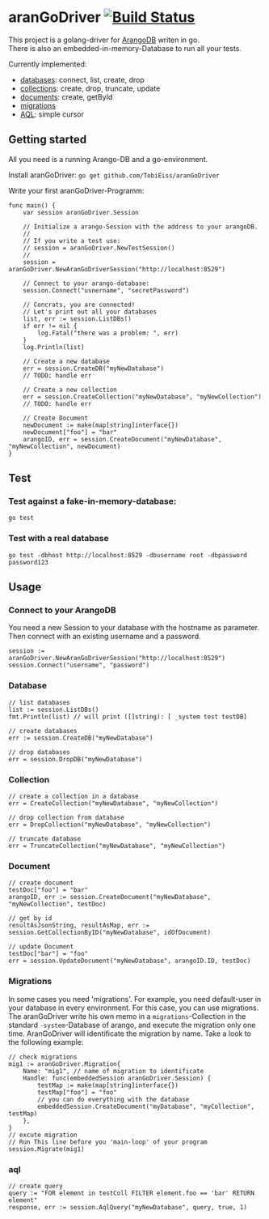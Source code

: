 # aranGoDriver [![Build Status](https://travis-ci.org/TobiEiss/aranGoDriver.svg?branch=master)](https://travis-ci.org/TobiEiss/aranGoDriver)

This project is a golang-driver for [ArangoDB](https://www.arangodb.com/) writen in go.   
There is also an embedded-in-memory-Database to run all your tests.

Currently implemented:
* [databases](#database): connect, list, create, drop
* [collections](#collection): create, drop, truncate, update
* [documents](#document): create, getById
* [migrations](#migrations)
* [AQL](#aql): simple cursor

## Getting started
All you need is a running Arango-DB and a go-environment.

Install aranGoDriver:
`go get github.com/TobiEiss/aranGoDriver`

Write your first aranGoDriver-Programm:
```golang
func main() {
    var session aranGoDriver.Session
    
    // Initialize a arango-Session with the address to your arangoDB.
    //
    // If you write a test use:
    // session = aranGoDriver.NewTestSession()
    //
    session = aranGoDriver.NewAranGoDriverSession("http://localhost:8529")

    // Connect to your arango-database:
	session.Connect("usnername", "secretPassword")

    // Concrats, you are connected!
    // Let's print out all your databases
    list, err := session.ListDBs()
    if err != nil {
        log.Fatal("there was a problem: ", err)
    }
    log.Println(list)

    // Create a new database
    err = session.CreateDB("myNewDatabase")
    // TODO: handle err

    // Create a new collection
    err = session.CreateCollection("myNewDatabase", "myNewCollection")
    // TODO: handle err

    // Create Document
	newDocument := make(map[string]interface{})
	newDocument["foo"] = "bar"
	arangoID, err = session.CreateDocument("myNewDatabase", "myNewCollection", newDocument)
}
```

## Test

### Test against a fake-in-memory-database:
```
go test
```

### Test with a real database
```
go test -dbhost http://localhost:8529 -dbusername root -dbpassword password123
```

## Usage

### Connect to your ArangoDB

You need a new Session to your database with the hostname as parameter. Then connect with an existing username and a password.
```
session := aranGoDriver.NewAranGoDriverSession("http://localhost:8529")
session.Connect("username", "password")
```

### Database
```golang
// list databases
list := session.ListDBs()
fmt.Println(list) // will print ([]string): [ _system test testDB]

// create databases
err := session.CreateDB("myNewDatabase")

// drop databases
err = session.DropDB("myNewDatabase")
```

### Collection
```golang
// create a collection in a database
err = CreateCollection("myNewDatabase", "myNewCollection")

// drop collection from database
err = DropCollection("myNewDatabase", "myNewCollection")

// truncate database
err = TruncateCollection("myNewDatabase", "myNewCollection")
```

### Document
```golang
// create document
testDoc["foo"] = "bar"
arangoID, err := session.CreateDocument("myNewDatabase", "myNewCollection", testDoc)

// get by id
resultAsJsonString, resultAsMap, err := session.GetCollectionByID("myNewDatabase", idOfDocument)

// update Document
testDoc["bar"] = "foo"
err = session.UpdateDocument("myNewDatabase", arangoID.ID, testDoc)
```

### Migrations
In some cases you need 'migrations'. For example, you need default-user in your database in every environment.
For this case, you can use migrations. The aranGoDriver write his own memo in a `migrations`-Collection in the standard `-system`-Database of arango, and execute the migration only one time.
AranGoDriver will identificate the migration by name.
Take a look to the following example:
```golang
// check migrations
mig1 := aranGoDriver.Migration{
    Name: "mig1", // name of migration to identificate
    Handle: func(embeddedSession aranGoDriver.Session) {
        testMap := make(map[string]interface{})
        testMap["foo"] = "foo"
        // you can do everything with the database
        embeddedSession.CreateDocument("myDatabase", "myCollection", testMap)
    },
}
// excute migration
// Run This line before you 'main-loop' of your program
session.Migrate(mig1)
```

### aql
```golang
// create query
query := "FOR element in testColl FILTER element.foo == 'bar' RETURN element"
response, err := session.AqlQuery("myNewDatabase", query, true, 1)
```

